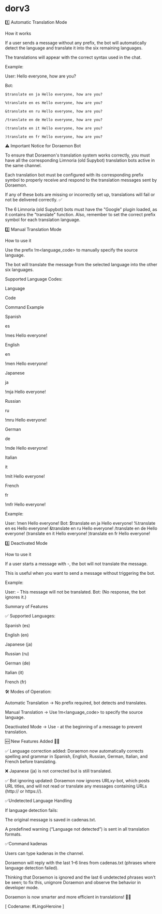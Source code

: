 # dorv3

1️⃣ Automatic Translation Mode

How it works

If a user sends a message without any prefix, the bot will automatically detect the language and translate it into the six remaining languages.

The translations will appear with the correct syntax used in the chat.

Example:

User: Hello everyone, how are you?

Bot:

    $translate en ja Hello everyone, how are you?
    
    %translate en es Hello everyone, how are you?
    
    &translate en ru Hello everyone, how are you?
    
    /translate en de Hello everyone, how are you?
    
    (translate en it Hello everyone, how are you?
    
    )translate en fr Hello everyone, how are you?
    

⚠ Important Notice for Doraemon Bot

To ensure that Doraemon's translation system works correctly, you must have all the corresponding Limnoria (old Supybot) translation bots active in the same channel.

Each translation bot must be configured with its corresponding prefix symbol to properly receive and respond to the translation messages sent by Doraemon.

If any of these bots are missing or incorrectly set up, translations will fail or not be delivered correctly. ✅

The 6 Limnoria (old Supybot) bots must have the "Google" plugin loaded, as it contains the "translate" function. Also, remember to set the correct prefix symbol for each translation language.

2️⃣ Manual Translation Mode

How to use it

Use the prefix !m<language_code> <message> to manually specify the source language.

The bot will translate the message from the selected language into the other six languages.

Supported Language Codes:

Language

Code

Command Example

Spanish

es

!mes Hello everyone!

English

en

!men Hello everyone!

Japanese

ja

!mja Hello everyone!

Russian

ru

!mru Hello everyone!

German

de

!mde Hello everyone!

Italian

it

!mit Hello everyone!

French

fr

!mfr Hello everyone!

Example:

User: !men Hello everyone!
Bot:
    $translate en ja Hello everyone!
    %translate en es Hello everyone!
    &translate en ru Hello everyone!
    /translate en de Hello everyone!
    (translate en it Hello everyone!
    )translate en fr Hello everyone!

3️⃣ Deactivated Mode

How to use it

If a user starts a message with -, the bot will not translate the message.

This is useful when you want to send a message without triggering the bot.

Example:

User: - This message will not be translated.
Bot: (No response, the bot ignores it.)

Summary of Features

✅ Supported Languages:

Spanish (es)

English (en)

Japanese (ja)

Russian (ru)

German (de)

Italian (it)

French (fr)

🛠 Modes of Operation:

Automatic Translation → No prefix required, bot detects and translates.

Manual Translation → Use !m<language_code> to specify the source language.

Deactivated Mode → Use - at the beginning of a message to prevent translation.

🆕 New Features Added 🚀🔥

✅ Language correction added: Doraemon now automatically corrects spelling and grammar in Spanish, English, Russian, German, Italian, and French before translating.

❌ Japanese (ja) is not corrected but is still translated.

✅ Bot ignoring updated: Doraemon now ignores URLxy-bot, which posts URL titles, and will not read or translate any messages containing URLs (http:// or https://).

✅Undetected Language Handling

If language detection fails:

The original message is saved in cadenas.txt.

A predefined warning (“Language not detected”) is sent in all translation formats.

✅Command kadenas

Users can type kadenas in the channel.

Doraemon will reply with the last 1–6 lines from cadenas.txt (phrases where language detection failed).

Thinking that Doraemon is ignored and the last 6 undetected phrases won't be seen; to fix this, unignore Doraemon and observe the behavior in developer mode.

Doraemon is now smarter and more efficient in translations! 🚀🔥

[ Codename: #LingoHeroine ]

